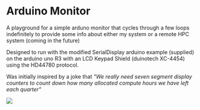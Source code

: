# Arduino Monitor

A playground for a simple arduno monitor that cycles through a few loops indefinitely to provide some info about either my system or a remote HPC system (coming in the future)

Designed to run with the modified SerialDisplay arduino example (supplied) on the arduino uno R3 with an LCD Keypad Shield (duinotech XC-4454) using the HD44780 protocol.

Was initially inspired by a joke that *"We really need seven segment display counters to count down how many allocated compute hours we have left each quarter"*


<centering>
<img src="https://i0.wp.com/saber.patagoniatec.com/wp-content/uploads/2019/08/tabla-de-caracteres.png">
</centering>
